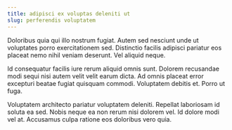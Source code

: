```yaml
---
title: adipisci ex voluptas deleniti ut
slug: perferendis voluptatem
---
```


Doloribus quia qui illo nostrum fugiat. Autem sed nesciunt unde ut voluptates porro exercitationem sed. Distinctio facilis adipisci pariatur eos placeat nemo nihil veniam deserunt. Vel aliquid neque.

Id consequatur facilis iure rerum aliquid omnis sunt. Dolorem recusandae modi sequi nisi autem velit velit earum dicta. Ad omnis placeat error excepturi beatae fugiat quisquam commodi. Voluptatem debitis et. Porro ut fuga.

Voluptatem architecto pariatur voluptatem deleniti. Repellat laboriosam id soluta ea sed. Nobis neque ea non rerum nisi dolorem vel. Id dolore modi vel at. Accusamus culpa ratione eos doloribus vero quia.
